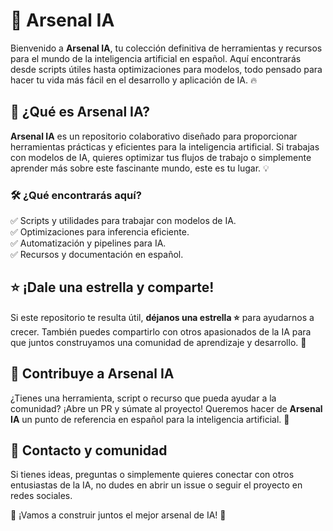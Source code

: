 # 🚀 Arsenal IA

Bienvenido a **Arsenal IA**, tu colección definitiva de herramientas y recursos para el mundo de la inteligencia artificial en español. Aquí encontrarás desde scripts útiles hasta optimizaciones para modelos, todo pensado para hacer tu vida más fácil en el desarrollo y aplicación de IA. 🔥

## 🎯 ¿Qué es Arsenal IA?
**Arsenal IA** es un repositorio colaborativo diseñado para proporcionar herramientas prácticas y eficientes para la inteligencia artificial. Si trabajas con modelos de IA, quieres optimizar tus flujos de trabajo o simplemente aprender más sobre este fascinante mundo, este es tu lugar. 💡

### 🛠️ ¿Qué encontrarás aquí?
✅ Scripts y utilidades para trabajar con modelos de IA.  
✅ Optimizaciones para inferencia eficiente.  
✅ Automatización y pipelines para IA.  
✅ Recursos y documentación en español.  

## ⭐ ¡Dale una estrella y comparte!
Si este repositorio te resulta útil, **déjanos una estrella ⭐** para ayudarnos a crecer. También puedes compartirlo con otros apasionados de la IA para que juntos construyamos una comunidad de aprendizaje y desarrollo. 🚀

## 🤝 Contribuye a Arsenal IA
¿Tienes una herramienta, script o recurso que pueda ayudar a la comunidad? ¡Abre un PR y súmate al proyecto! Queremos hacer de **Arsenal IA** un punto de referencia en español para la inteligencia artificial. 💪

## 📩 Contacto y comunidad
Si tienes ideas, preguntas o simplemente quieres conectar con otros entusiastas de la IA, no dudes en abrir un issue o seguir el proyecto en redes sociales.

🔗 ¡Vamos a construir juntos el mejor arsenal de IA! 🔗

